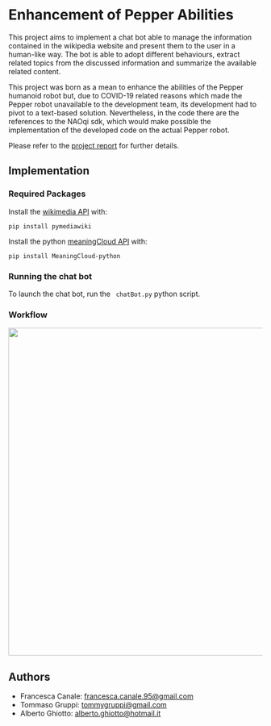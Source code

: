 # Enhancement of Pepper Abilities
This project aims to implement a chat bot able to manage the information contained in the wikipedia website and present them to the user in a human-like way.
The bot is able to adopt different behaviours, extract related topics from the discussed information and summarize the available related content.

This project was born as a mean to enhance the abilities of the Pepper humanoid robot but, due to COVID-19 related reasons which made the Pepper robot unavailable to the development team, its development had to pivot to a text-based solution.
Nevertheless, in the code there are the references to the NAOqi sdk, which would make possible the implementation of the developed code on the actual Pepper robot.

Please refer to the [project report](https://github.com/AlbertoGhiotto/Enhancement-of-Pepper-Abilities---Wikipedia/blob/master/Pepper_Wikipedia___Social_Robotics_Project_Report.pdf) for further details.

## Implementation
### Required Packages

Install the [wikimedia API](https://github.com/barrust/mediawiki) with:

``` pip install pymediawiki ``` 

Install the python [meaningCloud API](https://github.com/MeaningCloud/meaningcloud-python) with:

``` pip install MeaningCloud-python ``` 

### Running the chat bot

To launch the chat bot, run the ``` chatBot.py``` python script.

### Workflow
<p align="center">
 <img src="documentation/wf.png" width="650"/>
</p>


## Authors
* Francesca Canale: francesca.canale.95@gmail.com
* Tommaso Gruppi: tommygruppi@gmail.com
* Alberto Ghiotto: alberto.ghiotto@hotmail.it
